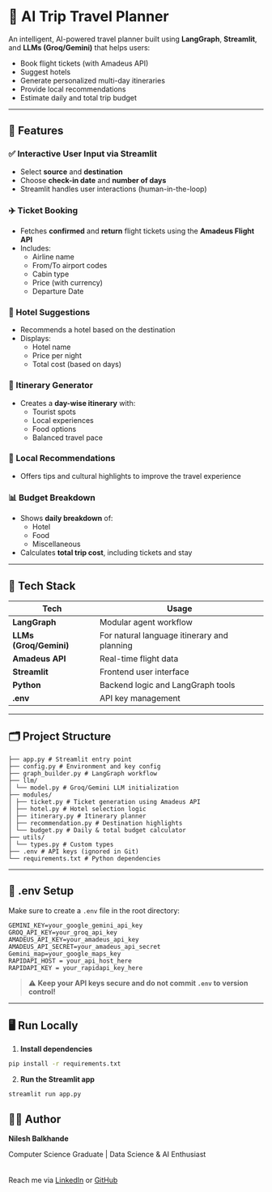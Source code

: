 # 🧳 AI Trip Travel Planner

An intelligent, AI-powered travel planner built using **LangGraph**, **Streamlit**, and **LLMs (Groq/Gemini)** that helps users:
- Book flight tickets (with Amadeus API)
- Suggest hotels
- Generate personalized multi-day itineraries
- Provide local recommendations
- Estimate daily and total trip budget

---

## 🚀 Features

### ✅ Interactive User Input via Streamlit
- Select **source** and **destination**
- Choose **check-in date** and **number of days**
- Streamlit handles user interactions (human-in-the-loop)

### ✈️ Ticket Booking
- Fetches **confirmed** and **return** flight tickets using the **Amadeus Flight API**
- Includes:
  - Airline name
  - From/To airport codes
  - Cabin type
  - Price (with currency)
  - Departure Date

### 🏨 Hotel Suggestions
- Recommends a hotel based on the destination
- Displays:
  - Hotel name
  - Price per night
  - Total cost (based on days)

### 📆 Itinerary Generator
- Creates a **day-wise itinerary** with:
  - Tourist spots
  - Local experiences
  - Food options
  - Balanced travel pace

### 📌 Local Recommendations
- Offers tips and cultural highlights to improve the travel experience

### 📊 Budget Breakdown
- Shows **daily breakdown** of:
  - Hotel
  - Food
  - Miscellaneous
- Calculates **total trip cost**, including tickets and stay

---

## 🧠 Tech Stack

| Tech | Usage |
|------|-------|
| **LangGraph** | Modular agent workflow |
| **LLMs (Groq/Gemini)** | For natural language itinerary and planning |
| **Amadeus API** | Real-time flight data |
| **Streamlit** | Frontend user interface |
| **Python** | Backend logic and LangGraph tools |
| **.env** | API key management |

---

## 🗂️ Project Structure

```
├── app.py # Streamlit entry point
├── config.py # Environment and key config
├── graph_builder.py # LangGraph workflow
├── llm/
│ └── model.py # Groq/Gemini LLM initialization
├── modules/
│ ├── ticket.py # Ticket generation using Amadeus API
│ ├── hotel.py # Hotel selection logic
│ ├── itinerary.py # Itinerary planner
│ ├── recommendation.py # Destination highlights
│ └── budget.py # Daily & total budget calculator
├── utils/
│ └── types.py # Custom types
├── .env # API keys (ignored in Git)
└── requirements.txt # Python dependencies
```


---

## 🔑 .env Setup

Make sure to create a `.env` file in the root directory:
```
GEMINI_KEY=your_google_gemini_api_key
GROQ_API_KEY=your_groq_api_key
AMADEUS_API_KEY=your_amadeus_api_key
AMADEUS_API_SECRET=your_amadeus_api_secret
Gemini_map=your_google_maps_key
RAPIDAPI_HOST = your_api_host_here
RAPIDAPI_KEY = your_rapidapi_key_here
```


> ⚠️ **Keep your API keys secure and do not commit `.env` to version control!**

---

## 🖥️ Run Locally

1. **Install dependencies**

```bash
pip install -r requirements.txt
```

2. **Run the Streamlit app**
```
streamlit run app.py
```

## 👨‍💻 Author  
**Nilesh Balkhande**  

Computer Science Graduate | Data Science & AI Enthusiast  
<br>  
Reach me via [LinkedIn](https://www.linkedin.com/in/nilesh-balkhande-662283323/) or [GitHub](https://github.com/nkbalkhande)


